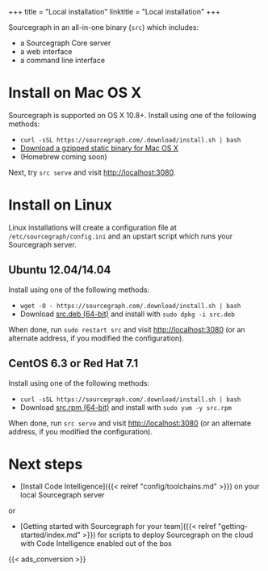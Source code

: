 +++
title = "Local installation"
linktitle = "Local installation"
+++

Sourcegraph in an all-in-one binary (`src`) which includes:

- a Sourcegraph Core server
- a web interface
- a command line interface

# Install on Mac OS X

Sourcegraph is supported on OS X 10.8+. Install using one of the following methods:

* `curl -sSL https://sourcegraph.com/.download/install.sh | bash`
* [Download a gzipped static binary for Mac OS X](https://sourcegraph.com/.download/latest/darwin-amd64/src.gz)
* (Homebrew coming soon)

Next, try `src serve` and visit [http://localhost:3080](http://localhost:3080).

# Install on Linux

Linux installations will create a configuration file at `/etc/sourcegraph/config.ini` and
an upstart script which runs your Sourcegraph server.

## Ubuntu 12.04/14.04

Install using one of the following methods:

* `wget -O - https://sourcegraph.com/.download/install.sh | bash`
* Download [src.deb (64-bit)](https://sourcegraph.com/.download/latest/linux-amd64/src.deb)
and install with `sudo dpkg -i src.deb`

When done, run `sudo restart src` and visit [http://localhost:3080](http://localhost:3080)
(or an alternate address, if you modified the configuration).

## CentOS 6.3 or Red Hat 7.1

Install using one of the following methods:

* `curl -sSL https://sourcegraph.com/.download/install.sh | bash`
* Download [src.rpm (64-bit)](https://sourcegraph.com/.download/latest/linux-amd64/src.rpm)
and install with `sudo yum -y src.rpm`

When done, run `src serve` and visit [http://localhost:3080](http://localhost:3080)
(or an alternate address, if you modified the configuration).

# Next steps

* [Install Code Intelligence]({{< relref "config/toolchains.md" >}}) on your local Sourcegraph server

or

* [Getting started with Sourcegraph for your team]({{< relref "getting-started/index.md" >}}) for scripts to deploy
Sourcegraph on the cloud with Code Intelligence enabled out of the box

{{< ads_conversion >}}

